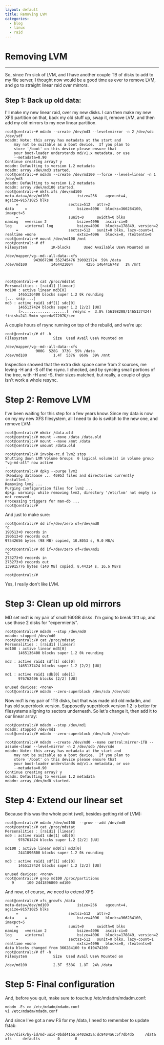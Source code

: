 ```yaml
---
layout: default
title: Removing LVM
categories:
  - blog
  - linux
  - raid
---
```


__Removing LVM__
========================================
- - -

So, since I'm sick of LVM, and I have another couple TB of disks to add to my file server, I thought now would be a good
time as ever to remove LVM, and go to straight linear raid over mirrors.


Step 1:  Back up old data:
--------------------------------------
I'll make my new linear raid, over my new disks.  I can then make my new XFS partition
on that, back my old stuff up, swap it, remove LVM, and then add my old mirrors
to my new linear partition.

	root@central:~# mdadm --create /dev/md3 --level=mirror -n 2 /dev/sdc /dev/sdf
	mdadm: Note: this array has metadata at the start and
	    may not be suitable as a boot device.  If you plan to
	    store '/boot' on this device please ensure that
	    your boot-loader understands md/v1.x metadata, or use
	    --metadata=0.90
	Continue creating array? y
	mdadm: Defaulting to version 1.2 metadata
	mdadm: array /dev/md3 started.
	root@central:~# mdadm --create /dev/md100 --force --level=linear -n 1 /dev/md3
	mdadm: Defaulting to version 1.2 metadata
	mdadm: array /dev/md100 started.
	root@central:~# mkfs.xfs /dev/md100
	meta-data=/dev/md100             isize=256    agcount=4, agsize=91571025 blks
		 =                       sectsz=512   attr=2
	data     =                       bsize=4096   blocks=366284100, imaxpct=5
		 =                       sunit=0      swidth=0 blks
	naming   =version 2              bsize=4096   ascii-ci=0
	log      =internal log           bsize=4096   blocks=178849, version=2
		 =                       sectsz=512   sunit=0 blks, lazy-count=1
	realtime =none                   extsz=4096   blocks=0, rtextents=0
	root@central:~# mount /dev/md100 /mnt
	root@central:~# df
	Filesystem           1K-blocks      Used Available Use% Mounted on

	/dev/mapper/vg--md--all-data--xfs
			     943667200 552745476 390921724  59% /data
	/dev/md100           1464421004      4256 1464416748   1% /mnt



	root@central:~# cat /proc/mdstat
	Personalities : [raid1] [linear]
	md100 : active linear md3[0]
	      1465136400 blocks super 1.2 0k rounding
	[... snip ...]
	md3 : active raid1 sdf[1] sdc[0]
	      1465137424 blocks super 1.2 [2/2] [UU]
	      [>....................]  resync =  3.8% (56198208/1465137424) finish=241.5min speed=97207K/sec


A couple hours of rsync running on top of the rebuild, and we're up:

	root@central:/# df -h
	Filesystem            Size  Used Avail Use% Mounted on

	/dev/mapper/vg--md--all-data--xfs
			      900G  528G  373G  59% /data
	/dev/md100            1.4T  537G  860G  39% /mnt

Inspection showed that the extra disk space came from 2 sources, me leving -H and -S off the rsync.  I checked, and by syncing small portions of the tree, with -H and -S, their sizes matched, but really, a couple of gigs isn't work a whole resync.

Step 2:  Remove LVM
======================================================
I've been waiting for this step for a few years know.  Since my data is now on my my new XFS filesystem, 
all I need to do is switch to the new one, and remove LVM:

	root@central:/# mkdir /data.old
	root@central:/# mount --move /data /data.old
	root@central:/# mount --move /mnt /data
	root@central:/# umount /data.old

	root@central:/# invoke-rc.d lvm2 stop
	Shutting down LVM Volume Groups  0 logical volume(s) in volume group "vg-md-all" now active
	.
	root@central:/# dpkg --purge lvm2
	(Reading database ... 46953 files and directories currently installed.)
	Removing lvm2 ...
	Purging configuration files for lvm2 ...
	dpkg: warning: while removing lvm2, directory '/etc/lvm' not empty so not removed.
	Processing triggers for man-db ...
	root@central:/# 

And just to make sure:

	root@central:/# dd if=/dev/zero of=/dev/md0
	^C
	190513+0 records in
	190513+0 records out
	97542656 bytes (98 MB) copied, 10.8053 s, 9.0 MB/s

	root@central:/# dd if=/dev/zero of=/dev/md1
	^C
	273273+0 records in
	273273+0 records out
	139915776 bytes (140 MB) copied, 8.44314 s, 16.6 MB/s

	root@central:/#

Yes, I really don't like LVM.

Step 3: Clean up old mirrors
===========================================

MD set md1 is my pair of small 160GB disks.  I'm going to break thtt up, and use those 2 disks for "expermients".

	root@central:/# mdadm --stop /dev/md0
	mdadm: stopped /dev/md0
	root@central:/# cat /proc/mdstat 
	Personalities : [raid1] [linear] 
	md100 : active linear md3[0]
	      1465136400 blocks super 1.2 0k rounding
	      
	md3 : active raid1 sdf[1] sdc[0]
	      1465137424 blocks super 1.2 [2/2] [UU]
	      
	md1 : active raid1 sdb[0] sde[1]
	      976762496 blocks [2/2] [UU]
	      
	unused devices: <none>
	root@central:/# mdadm --zero-superblock /dev/sda /dev/sdd


Now md1 is my pair of 1TB disks, but that was made old old mdadm, and has old superblock version.  Supposedly superblock version 1.2 is better for filesystems aligning to sectors underneath.  So let's change it, then add it to our linear array:

	root@central:/# mdadm --stop /dev/md1
	mdadm: stopped /dev/md1
	root@central:/# mdadm --zero-superblock /dev/sdb /dev/sde

	root@central:/# mdadm --create /dev/md0 --name central:mirror-1TB --assume-clean --level=mirror -n 2 /dev/sdb /dev/sde
	mdadm: Note: this array has metadata at the start and
	    may not be suitable as a boot device.  If you plan to
	    store '/boot' on this device please ensure that
	    your boot-loader understands md/v1.x metadata, or use
	    --metadata=0.90
	Continue creating array? y
	mdadm: Defaulting to version 1.2 metadata
	mdadm: array /dev/md0 started.

Step 4: Extend our linear set
===========================================================
Because this was the whole point (well, besides getting rid of LVM):

	root@central:/# mdadm /dev/md100  --grow --add /dev/md0
	root@central:/# cat /proc/mdstat 
	Personalities : [raid1] [linear] 
	md0 : active raid1 sde[1] sdb[0]
	      976761424 blocks super 1.2 [2/2] [UU]
	      
	md100 : active linear md0[1] md3[0]
	      2441896800 blocks super 1.2 0k rounding
	      
	md3 : active raid1 sdf[1] sdc[0]
	      1465137424 blocks super 1.2 [2/2] [UU]
	      
	unused devices: <none>
	root@central:/# grep md100 /proc/partitions 
	   9      100 2441896800 md100


And now, of course, we need to extend XFS:

	root@central:/# xfs_growfs /data
	meta-data=/dev/md100             isize=256    agcount=4, agsize=91571025 blks
		 =                       sectsz=512   attr=2
	data     =                       bsize=4096   blocks=366284100, imaxpct=5
		 =                       sunit=0      swidth=0 blks
	naming   =version 2              bsize=4096   ascii-ci=0
	log      =internal               bsize=4096   blocks=178849, version=2
		 =                       sectsz=512   sunit=0 blks, lazy-count=1
	realtime =none                   extsz=4096   blocks=0, rtextents=0
	data blocks changed from 366284100 to 610474200
	root@central:/# df -h
	Filesystem            Size  Used Avail Use% Mounted on
	
	/dev/md100            2.3T  538G  1.8T  24% /data


Step 5: Final configuration
=============================================
And, before you quit, make sure to touchup /etc/mdadm/mdadm.conf:

	mdadm -Es >> /etc/mdadm/mdadm.conf
	vi /etc/mdadm/mdadm.conf

And since I've got a new FS for my /data, I need to remember to update fstab:

	/dev/disk/by-id/md-uuid-0bdd41ba:e402e25a:dc8404a6:5f7db4d5     /data   xfs     defaults        0       0






